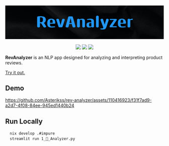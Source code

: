<p align="center">
    <img src="https://github.com/Asterikss/rev-analyzer/blob/master/assets/rev_analyzer_logo.png?raw=true" alt="RevAnalyzer">
</p>

<p align="center">
    <a href="https://github.com/Asterikss/rev-analyzer/issues/new" title="Issues"><img src="https://img.shields.io/badge/open-issue-red"></a>
    <a href="https://www.youtube.com/watch?v=F5idhjPbjnM&t=6s" title="AdamMalysz"><img src="https://img.shields.io/badge/animals_hurt_during_development-~_0-green"></a>
    <a href="https://github.com/Asterikss/rev-analyzer/subscription" title="Watch"><img src="https://img.shields.io/badge/watch_this-repo-yellow"></a>
</p>

**RevAnalyzer** is an NLP app designed for analyzing and interpreting product
reviews.

<a href="https://rev-analyzer.streamlit.app/" title="App">Try it out.</a>

## Demo
https://github.com/Asterikss/rev-analyzer/assets/110416923/f31f7ad9-a2d7-4f08-84ee-945ed1440b24

## Run Locally

```bash
  nix develop .#impure
  streamlit run 1_🔬_Analyzer.py
```
